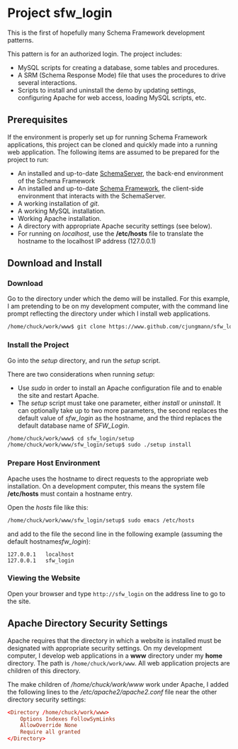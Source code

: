 # Project sfw_login

This is the first of hopefully many Schema Framework development patterns.

This pattern is for an authorized login.  The project includes:

- MySQL scripts for creating a database, some tables and procedures.
- A SRM (Schema Response Mode) file that uses the procedures to
  drive several interactions.
- Scripts to install and uninstall the demo by updating settings,
  configuring Apache for web access, loading MySQL scripts, etc.

## Prerequisites

If the environment is properly set up for running Schema Framework
applications, this project can be cloned and quickly made into a
running web application.  The following items are assumed to be
prepared for the project to run:

- An installed and up-to-date [SchemaServer](https://www.github.com/cjungmann/SchemaServer),
  the back-end environment of the Schema Framework
- An installed and up-to-date [Schema Framework](https://www.github.com/cjungmann/schemafw),
  the client-side environment that interacts with the SchemaServer.
- A working installation of *git*.
- A working MySQL installation.
- Working Apache installation.
- A directory with appropriate Apache security settings (see below).
- For running on *localhost*, use the **/etc/hosts** file to
  translate the hostname to the localhost IP address (127.0.0.1)

## Download and Install

### Download

Go to the directory under which the demo will be installed.  For
this example, I am pretending to be on my development computer,
with the command line prompt reflecting the directory under which
I install web applications.

~~~sh
/home/chuck/work/www$ git clone https://www.github.com/cjungmann/sfw_login.git
~~~

### Install the Project

Go into the *setup* directory, and run the *setup* script.

There are two considerations when running *setup*:
- Use *sudo* in order to install an Apache configuration file
  and to enable the site and restart Apache.
- The *setup* script must take one parameter, either *install*
  or *uninstall*.  It can optionally take up to two more
  parameters, the second replaces the default value of *sfw_login*
  as the hostname, and the third replaces the default database
  name of *SFW_Login*.

~~~sh
/home/chuck/work/www$ cd sfw_login/setup
/home/chuck/work/www/sfw_login/setup$ sudo ./setup install
~~~

### Prepare Host Environment

Apache uses the hostname to direct requests to the appropriate
web installation.  On a development computer, this means the
system file **/etc/hosts** must contain a hostname entry.

Open the *hosts* file like this:

~~~sh
/home/chuck/work/www/sfw_login/setup$ sudo emacs /etc/hosts
~~~

and add to the file the second line in the following example
(assuming the default hostname*sfw_login*):

~~~
127.0.0.1   localhost
127.0.0.1   sfw_login
~~~

### Viewing the Website

Open your browser and type `http://sfw_login` on the address line
to go to the site.


## Apache Directory Security Settings

Apache requires that the directory in which a website is installed
must be designated with appropriate security settings.  On my
development computer, I develop web applications in a **www** directory
under my **home** directory.  The path is `/home/chuck/work/www`.
All web application projects are children of this directory.

The make children of */home/chuck/work/www* work under Apache,
I added the following lines to the */etc/apache2/apache2.conf* file
near the other directory security settings:

~~~conf
<Directory /home/chuck/work/www>
	Options Indexes FollowSymLinks
	AllowOverride None
	Require all granted
</Directory>
~~~


  


